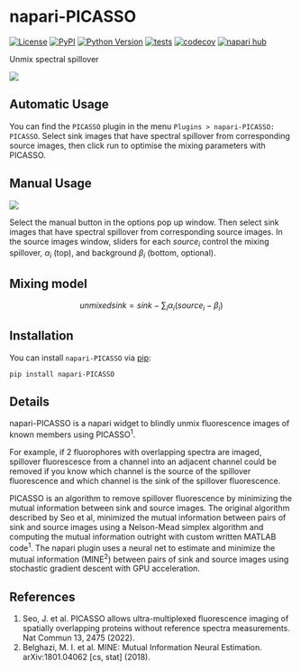 # napari-PICASSO

[![License](https://img.shields.io/pypi/l/napari-curtain.svg?color=green)](https://github.com/nygctech/PICASSO/blob/main/LICENSE)
[![PyPI](https://img.shields.io/pypi/v/napari-PICASSO.svg?color=green)](https://pypi.org/project/napari-PICASSO)
[![Python Version](https://img.shields.io/pypi/pyversions/napari-PICASSO.svg?color=green)](https://python.org)
[![tests](https://github.com/nygctech/PICASSO/actions/workflows/test_and_deploy.yml/badge.svg?event=push)](https://github.com/nygctech/PICASSO/actions/workflows/test_and_deploy.yml)
[![codecov](https://codecov.io/gh/nygctech/PICASSO/branch/main/graph/badge.svg?token=4xOocXnFHt)](https://codecov.io/gh/nygctech/PICASSO)
[![napari hub](https://img.shields.io/endpoint?url=https://api.napari-hub.org/shields/napari-PICASSO)](https://napari-hub.org/plugins/napari-PICASSO)

Unmix spectral spillover

![](https://user-images.githubusercontent.com/72306584/176486552-50e1bca9-65fd-4466-8c92-a114e48d2278.gif)

## Automatic Usage

You can find the `PICASSO` plugin in the menu `Plugins > napari-PICASSO: PICASSO`. Select sink images that have spectral spillover from corresponding source images, then click run to optimise the mixing parameters with PICASSO. 

## Manual Usage

![](https://user-images.githubusercontent.com/72306584/176505151-572bd762-abe6-47b1-9821-4f3aaa4704c9.gif)

Select the manual button in the options pop up window. Then select sink images that have spectral spillover from corresponding source images. In the source images window, sliders for each $source_i$ control the mixing spillover, 
$\alpha_i$ 
(top), and background 
$\beta_i$ 
(bottom, optional).

## Mixing model

$$ unmixed sink = sink - \sum_{i} \alpha_i(source_i - \beta_i) $$

## Installation

You can install `napari-PICASSO` via [pip]:

    pip install napari-PICASSO

## Details

napari-PICASSO is a napari widget to blindly unmix fluorescence images of known members using PICASSO<sup>1</sup>. 

For example, if 2 fluorophores with overlapping spectra are imaged, spillover fluorescesce from a channel into an adjacent channel could be removed if you know which channel is the source of the spillover fluorescence and which channel is the sink of the spillover fluorescence. 

PICASSO is an algorithm to remove spillover fluorescence by minimizing the mutual information between sink and source images. The original algorithm described by Seo et al, minimized the mutual information between pairs of sink and source images using a Nelson-Mead simplex algorithm and computing the mutual information outright with custom written MATLAB code<sup>1</sup>. The napari plugin uses a neural net to estimate and minimize the mutual information (MINE<sup>2</sup>) between pairs of sink and source images using stochastic gradient descent with GPU acceleration.

## References

1. Seo, J. et al. PICASSO allows ultra-multiplexed fluorescence imaging of spatially overlapping proteins without reference spectra measurements. Nat Commun 13, 2475 (2022).
2. Belghazi, M. I. et al. MINE: Mutual Information Neural Estimation. arXiv:1801.04062 [cs, stat] (2018).


[napari]: https://github.com/napari/napari
[tox]: https://tox.readthedocs.io/en/latest/
[pip]: https://pypi.org/project/pip/
[PyPI]: https://pypi.org/
